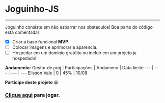 # Joguinho-JS
---
Joguinho consiste em não esbarrar nos obstaculos!
Boa parte do código está comentada!

- [x] Criar a base funcional **MVP**.
- [ ] Colocar imagens e aprimorar a aparencia.
- [ ] Hospedar em um dominio gratúito ou incluir em um projeto ja hospedado!

**Andamento:**
Gestor de proj | Participações | Andameno | Data limite
--- | --- | --- | ---
Elisson Vale | 0 | 45% | 10/08

**Participe deste projeto** :grinning:

### [Clique aqui](https://elissonlimavale.github.io/Joguinho-JS/jogo.html) para jogar.
